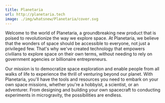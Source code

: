 ```yaml
---
title: Planetaria
url: http://planetaria.tech
image: ./img/whatsnew/Planetaria/cover.svg
---
```


Welcome to the world of Planetaria, a groundbreaking new product that is poised to revolutionize the way we explore space. 
At Planetaria, we believe that the wonders of space should be accessible to everyone, not just a privileged few. 
That's why we've created technology that empowers civilians to explore space on their own terms, without needing to rely 
on government agencies or billionaire entrepreneurs.

Our mission is to democratize space exploration and enable people from all walks of life to experience the thrill of 
venturing beyond our planet. With Planetaria, you'll have the tools and resources you need to embark on your own space missions, 
whether you're a hobbyist, a scientist, or an adventurer. From designing and building your own spacecraft to conducting experiments 
in microgravity, the possibilities are endless.